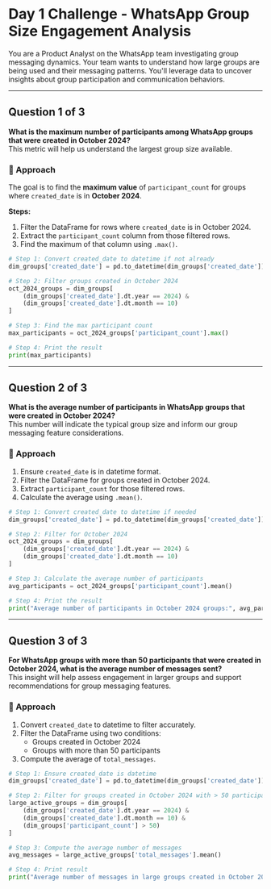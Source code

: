 # Day 1 Challenge - WhatsApp Group Size Engagement Analysis

You are a Product Analyst on the WhatsApp team investigating group messaging dynamics. Your team wants to understand how large groups are being used and their messaging patterns. You'll leverage data to uncover insights about group participation and communication behaviors.

---

## Question 1 of 3

**What is the maximum number of participants among WhatsApp groups that were created in October 2024?**  
This metric will help us understand the largest group size available.

### 🧠 Approach

The goal is to find the **maximum value** of `participant_count` for groups where `created_date` is in **October 2024**.

**Steps:**

1. Filter the DataFrame for rows where `created_date` is in October 2024.
2. Extract the `participant_count` column from those filtered rows.
3. Find the maximum of that column using `.max()`.

```python
# Step 1: Convert created_date to datetime if not already
dim_groups['created_date'] = pd.to_datetime(dim_groups['created_date'])

# Step 2: Filter groups created in October 2024
oct_2024_groups = dim_groups[
    (dim_groups['created_date'].dt.year == 2024) &
    (dim_groups['created_date'].dt.month == 10)
]

# Step 3: Find the max participant count
max_participants = oct_2024_groups['participant_count'].max()

# Step 4: Print the result
print(max_participants)
```

---

## Question 2 of 3

**What is the average number of participants in WhatsApp groups that were created in October 2024?**  
This number will indicate the typical group size and inform our group messaging feature considerations.

### 🧠 Approach

1. Ensure `created_date` is in datetime format.
2. Filter the DataFrame for groups created in October 2024.
3. Extract `participant_count` for those filtered rows.
4. Calculate the average using `.mean()`.

```python
# Step 1: Convert created_date to datetime if needed
dim_groups['created_date'] = pd.to_datetime(dim_groups['created_date'])

# Step 2: Filter for October 2024
oct_2024_groups = dim_groups[
    (dim_groups['created_date'].dt.year == 2024) &
    (dim_groups['created_date'].dt.month == 10)
]

# Step 3: Calculate the average number of participants
avg_participants = oct_2024_groups['participant_count'].mean()

# Step 4: Print the result
print("Average number of participants in October 2024 groups:", avg_participants)
```

---

## Question 3 of 3

**For WhatsApp groups with more than 50 participants that were created in October 2024, what is the average number of messages sent?**  
This insight will help assess engagement in larger groups and support recommendations for group messaging features.

### 🧠 Approach

1. Convert `created_date` to datetime to filter accurately.
2. Filter the DataFrame using two conditions:
   - Groups created in October 2024
   - Groups with more than 50 participants
3. Compute the average of `total_messages`.

```python
# Step 1: Ensure created_date is datetime
dim_groups['created_date'] = pd.to_datetime(dim_groups['created_date'])

# Step 2: Filter for groups created in October 2024 with > 50 participants
large_active_groups = dim_groups[
    (dim_groups['created_date'].dt.year == 2024) &
    (dim_groups['created_date'].dt.month == 10) &
    (dim_groups['participant_count'] > 50)
]

# Step 3: Compute the average number of messages
avg_messages = large_active_groups['total_messages'].mean()

# Step 4: Print result
print("Average number of messages in large groups created in October 2024:", avg_messages)
```
